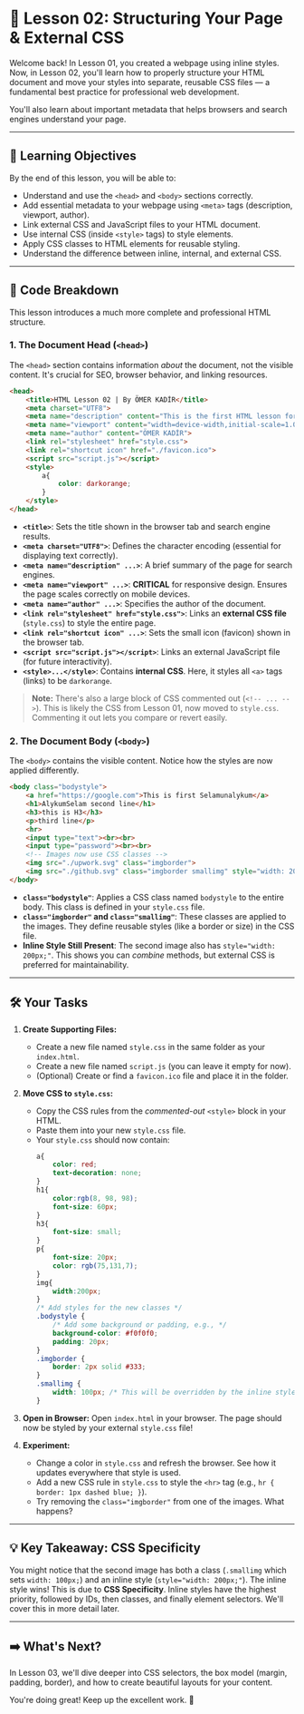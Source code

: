# 📄 Lesson 02: Structuring Your Page & External CSS

Welcome back! In Lesson 01, you created a webpage using inline styles. Now, in Lesson 02, you'll learn how to properly structure your HTML document and move your styles into separate, reusable CSS files — a fundamental best practice for professional web development.

You'll also learn about important metadata that helps browsers and search engines understand your page.

---

## 🎯 Learning Objectives

By the end of this lesson, you will be able to:

*   Understand and use the `<head>` and `<body>` sections correctly.
*   Add essential metadata to your webpage using `<meta>` tags (description, viewport, author).
*   Link external CSS and JavaScript files to your HTML document.
*   Use internal CSS (inside `<style>` tags) to style elements.
*   Apply CSS classes to HTML elements for reusable styling.
*   Understand the difference between inline, internal, and external CSS.

---

## 📝 Code Breakdown

This lesson introduces a much more complete and professional HTML structure.

### 1. The Document Head (`<head>`)

The `<head>` section contains information *about* the document, not the visible content. It's crucial for SEO, browser behavior, and linking resources.

```html
<head>
    <title>HTML Lesson 02 | By ÖMER KADİR</title>
    <meta charset="UTF8">
    <meta name="description" content="This is the first HTML lesson for begginers">
    <meta name="viewport" content="width=device-width,initial-scale=1.0, maximum-scale=1">
    <meta name="author" content="ÖMER KADİR">
    <link rel="stylesheet" href="style.css">
    <link rel="shortcut icon" href="./favicon.ico">
    <script src="script.js"></script>
    <style>
        a{
            color: darkorange;
        }
    </style>
</head>
```

*   **`<title>`**: Sets the title shown in the browser tab and search engine results.
*   **`<meta charset="UTF8">`**: Defines the character encoding (essential for displaying text correctly).
*   **`<meta name="description" ...>`**: A brief summary of the page for search engines.
*   **`<meta name="viewport" ...>`**: **CRITICAL** for responsive design. Ensures the page scales correctly on mobile devices.
*   **`<meta name="author" ...>`**: Specifies the author of the document.
*   **`<link rel="stylesheet" href="style.css">`**: Links an **external CSS file** (`style.css`) to style the entire page.
*   **`<link rel="shortcut icon" ...>`**: Sets the small icon (favicon) shown in the browser tab.
*   **`<script src="script.js"></script>`**: Links an external JavaScript file (for future interactivity).
*   **`<style>...</style>`**: Contains **internal CSS**. Here, it styles all `<a>` tags (links) to be `darkorange`.

> **Note:** There's also a large block of CSS commented out (`<!-- ... -->`). This is likely the CSS from Lesson 01, now moved to `style.css`. Commenting it out lets you compare or revert easily.

### 2. The Document Body (`<body>`)

The `<body>` contains the visible content. Notice how the styles are now applied differently.

```html
<body class="bodystyle">
    <a href="https://google.com">This is first Selamunalykum</a>
    <h1>AlykumSelam second line</h1>
    <h3>this is H3</h3>
    <p>third line</p>
    <hr>
    <input type="text"><br><br>
    <input type="password"><br><br>
    <!-- Images now use CSS classes -->
    <img src="./upwork.svg" class="imgborder">
    <img src="./github.svg" class="imgborder smallimg" style="width: 200px;">
</body>
```

*   **`class="bodystyle"`**: Applies a CSS class named `bodystyle` to the entire body. This class is defined in your `style.css` file.
*   **`class="imgborder"` and `class="smallimg"`**: These classes are applied to the images. They define reusable styles (like a border or size) in the CSS file.
*   **Inline Style Still Present**: The second image also has `style="width: 200px;"`. This shows you can *combine* methods, but external CSS is preferred for maintainability.

---

## 🛠 Your Tasks

1.  **Create Supporting Files:**
    *   Create a new file named `style.css` in the same folder as your `index.html`.
    *   Create a new file named `script.js` (you can leave it empty for now).
    *   (Optional) Create or find a `favicon.ico` file and place it in the folder.

2.  **Move CSS to `style.css`:**
    *   Copy the CSS rules from the *commented-out* `<style>` block in your HTML.
    *   Paste them into your new `style.css` file.
    *   Your `style.css` should now contain:
        ```css
        a{
            color: red;
            text-decoration: none;
        }
        h1{
            color:rgb(8, 98, 98);
            font-size: 60px;
        }
        h3{
            font-size: small;
        }
        p{
            font-size: 20px;
            color: rgb(75,131,7);
        }
        img{
            width:200px;
        }
        /* Add styles for the new classes */
        .bodystyle {
            /* Add some background or padding, e.g., */
            background-color: #f0f0f0;
            padding: 20px;
        }
        .imgborder {
            border: 2px solid #333;
        }
        .smallimg {
            width: 100px; /* This will be overridden by the inline style on one image */
        }
        ```

3.  **Open in Browser:** Open `index.html` in your browser. The page should now be styled by your external `style.css` file!

4.  **Experiment:**
    *   Change a color in `style.css` and refresh the browser. See how it updates everywhere that style is used.
    *   Add a new CSS rule in `style.css` to style the `<hr>` tag (e.g., `hr { border: 1px dashed blue; }`).
    *   Try removing the `class="imgborder"` from one of the images. What happens?

---

## 💡 Key Takeaway: CSS Specificity

You might notice that the second image has both a class (`.smallimg` which sets `width: 100px;`) and an inline style (`style="width: 200px;"`). The inline style wins! This is due to **CSS Specificity**. Inline styles have the highest priority, followed by IDs, then classes, and finally element selectors. We'll cover this in more detail later.

---

## ➡️ What's Next?

In Lesson 03, we'll dive deeper into CSS selectors, the box model (margin, padding, border), and how to create beautiful layouts for your content.

You're doing great! Keep up the excellent work. 👏